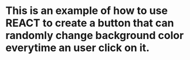# This is an example of how to use REACT to create a button that can randomly change background color everytime an user click on it.
